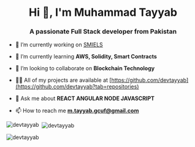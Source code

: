 <h1 align="center">Hi 👋, I'm Muhammad Tayyab</h1>
<h3 align="center">A passionate Full Stack developer from Pakistan</h3>


- 🔭 I’m currently working on [SMIELS](https://demo.smiels.com/)

- 🌱 I’m currently learning **AWS, Solidity, Smart Contracts**

- 👯 I’m looking to collaborate on **Blockchain Technology**

- 👨‍💻 All of my projects are available at [https://github.com/devtayyab](https://github.com/devtayyab?tab=repositories)

- 💬 Ask me about **REACT ANGULAR NODE JAVASCRIPT**

- 📫 How to reach me **m.tayyab.gcuf@gmail.com**


<p><img align="left" src="https://github-readme-stats.vercel.app/api/top-langs?username=devtayyab&show_icons=true&locale=en&layout=compact" alt="devtayyab" /></p>

<p>&nbsp;<img align="center" src="https://github-readme-stats.vercel.app/api?username=devtayyab&show_icons=true&locale=en" alt="devtayyab" /></p>

<p><img align="center" src="https://github-readme-streak-stats.herokuapp.com/?user=devtayyab&" alt="devtayyab" /></p>
